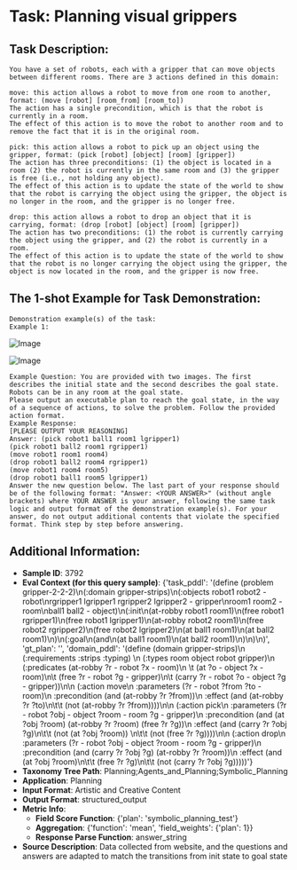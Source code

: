 # Task: Planning visual grippers

## Task Description:

```
You have a set of robots, each with a gripper that can move objects between different rooms. There are 3 actions defined in this domain:

move: this action allows a robot to move from one room to another, format: (move [robot] [room_from] [room_to])
The action has a single precondition, which is that the robot is currently in a room.
The effect of this action is to move the robot to another room and to remove the fact that it is in the original room.

pick: this action allows a robot to pick up an object using the gripper, format: (pick [robot] [object] [room] [gripper])
The action has three preconditions: (1) the object is located in a room (2) the robot is currently in the same room and (3) the gripper is free (i.e., not holding any object).
The effect of this action is to update the state of the world to show that the robot is carrying the object using the gripper, the object is no longer in the room, and the gripper is no longer free.

drop: this action allows a robot to drop an object that it is carrying, format: (drop [robot] [object] [room] [gripper])
The action has two preconditions: (1) the robot is currently carrying the object using the gripper, and (2) the robot is currently in a room.
The effect of this action is to update the state of the world to show that the robot is no longer carrying the object using the gripper, the object is now located in the room, and the gripper is now free.
```

## The 1-shot Example for Task Demonstration:

```
Demonstration example(s) of the task:
Example 1:
```

![Image](init_state_3.png)

![Image](goal_state_3.png)

```
Example Question: You are provided with two images. The first describes the initial state and the second describes the goal state. Robots can be in any room at the goal state.
Please output an executable plan to reach the goal state, in the way of a sequence of actions, to solve the problem. Follow the provided action format.
Example Response:
[PLEASE OUTPUT YOUR REASONING]
Answer: (pick robot1 ball1 room1 lgripper1)
(pick robot1 ball2 room1 rgripper1)
(move robot1 room1 room4)
(drop robot1 ball2 room4 rgripper1)
(move robot1 room4 room5)
(drop robot1 ball1 room5 lgripper1)
Answer the new question below. The last part of your response should be of the following format: "Answer: <YOUR ANSWER>" (without angle brackets) where YOUR ANSWER is your answer, following the same task logic and output format of the demonstration example(s). For your answer, do not output additional contents that violate the specified format. Think step by step before answering.
```

## Additional Information:

- **Sample ID**: 3792
- **Eval Context (for this query sample)**: {'task_pddl': '(define (problem gripper-2-2-2)\n(:domain gripper-strips)\n(:objects robot1 robot2 - robot\nrgripper1 lgripper1 rgripper2 lgripper2 - gripper\nroom1 room2 - room\nball1 ball2 - object)\n(:init\n(at-robby robot1 room1)\n(free robot1 rgripper1)\n(free robot1 lgripper1)\n(at-robby robot2 room1)\n(free robot2 rgripper2)\n(free robot2 lgripper2)\n(at ball1 room1)\n(at ball2 room1)\n)\n(:goal\n(and\n(at ball1 room1)\n(at ball2 room1)\n)\n)\n)', 'gt_plan': '', 'domain_pddl': '(define (domain gripper-strips)\n (:requirements :strips :typing) \n (:types room object robot gripper)\n (:predicates (at-robby ?r - robot ?x - room)\n \t      (at ?o - object ?x - room)\n\t      (free ?r - robot ?g - gripper)\n\t      (carry ?r - robot ?o - object ?g - gripper))\n\n   (:action move\n       :parameters  (?r - robot ?from ?to - room)\n       :precondition (and  (at-robby ?r ?from))\n       :effect (and  (at-robby ?r ?to)\n\t\t     (not (at-robby ?r ?from))))\n\n   (:action pick\n       :parameters (?r - robot ?obj - object ?room - room ?g - gripper)\n       :precondition  (and  (at ?obj ?room) (at-robby ?r ?room) (free ?r ?g))\n       :effect (and (carry ?r ?obj ?g)\n\t\t    (not (at ?obj ?room)) \n\t\t    (not (free ?r ?g))))\n\n   (:action drop\n       :parameters (?r - robot ?obj - object ?room - room ?g - gripper)\n       :precondition  (and  (carry ?r ?obj ?g) (at-robby ?r ?room))\n       :effect (and (at ?obj ?room)\n\t\t    (free ?r ?g)\n\t\t    (not (carry ?r ?obj ?g)))))'}
- **Taxonomy Tree Path**: Planning;Agents_and_Planning;Symbolic_Planning
- **Application**: Planning
- **Input Format**: Artistic and Creative Content
- **Output Format**: structured_output
- **Metric Info**:
  - **Field Score Function**: {'plan': 'symbolic_planning_test'}
  - **Aggregation**: {'function': 'mean', 'field_weights': {'plan': 1}}
  - **Response Parse Function**: answer_string
- **Source Description**: Data collected from website, and the questions and answers are adapted to match the transitions from init state to goal state
